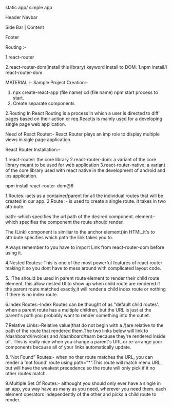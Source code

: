 static app/ simple app

Header
Navbar

Side Bar | Content

Footer

Routing :-

1.react-router

2.react-router-dom(install this library)
keyword install to DOM.
1.npm install/i react-router-dom

MATERIAL :-
Sample Project Creation:-
1. npx create-react-app (file name)
cd (file name)
npm start process to start.
2. Create separate components

2.Routing In React
Routing is a process in which a user is directed to diff pages based on their action or req.Reactjs is mainly used for a developing single page web application.

Need of React Router:-
React Router plays an imp role to display multiple views in sigle page application.

React Router Installation:-

1.react-router: the core library
2.react-router-dom: a variant of the core library meant to be used for web application
3.react-router-native: a variant of the core library used with react native in the development of android and ios application.

npm install react-router-dom@6

1.Routes:-acts as a container/parent for all the individual routes that will be created in our app.
2.Route :- is used to create a single route. it takes in two attribute.

path:-which specifies the url path of the desired component.
element:-which specifies the component the route should render.

The (Link) component is similiar to the anchor element(<a>)in HTML.it's to attribute specifies which path the link takes you to.

Always remember to you have to import Link from react-router-dom before using it.

4.Nested Routes:-This is one of the most powerful features of react router making it so you dont have to mess around with complicated layout code.

5.<Outlet> :The <Outlet> should be used in parent route element to render their child route element. this allow nested UI to show up when child route are rendered.if the parent route matched exactly,it will render a child index route or nothing if there is no index route.

6.Index Routes:-Index Routes can be thought of as "default child routes'. when a parent route has a multiple children, but the URL is just at the parent's path.you probably want to render something into the outlet.

7.Relative Links:-Relative <Link to> value(that do not begin with a /)are relative to the path of the route that rendered them.The two links below will link to /dashboard/invoices and /dashboard/team because they're rendered inside of <Dashboard>. This is really nice when you change a parent's URL or re-arrange your components because all of your links automatically update.

8.“Not Found” Routes:- when no ther route matches the URL, you can render a 'not found' route using path="\*".This route will match menu URL, but will have the weakest precedence so the route will only pick if it no other routes match.

9.Multiple Set Of Routes:- althought you should only ever have a single <Router> in an app, you way have as many <Routes> as you need, wherever you need them. each <Routes> element operators independently of the other and picks a child route to render.
